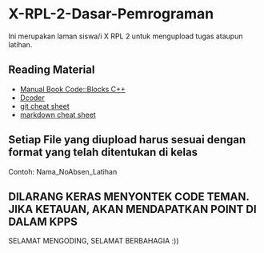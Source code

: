 # X-RPL-2-Dasar-Pemrograman
Ini merupakan laman siswa/i X RPL 2 untuk mengupload tugas ataupun latihan.

## Reading Material
* [Manual Book Code::Blocks C++](https://www.codeblocks.org/docs/manual_codeblocks_en.pdf)
* [Dcoder](https://www.indrasentosa.com/2021/03/pemrograman-c-menggunakan-dcoder.html)
* [git cheat sheet](https://education.github.com/git-cheat-sheet-education.pdf)
* [markdown cheat sheet](https://enterprise.github.com/downloads/en/markdown-cheatsheet.pdf)

## Setiap File yang diupload harus sesuai dengan format yang telah ditentukan di kelas
Contoh: Nama_NoAbsen_Latihan

## DILARANG KERAS MENYONTEK CODE TEMAN. JIKA KETAUAN, AKAN MENDAPATKAN POINT DI DALAM KPPS

SELAMAT MENGODING, SELAMAT BERBAHAGIA :))
